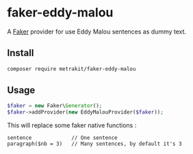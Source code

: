 # faker-eddy-malou

A [Faker](https://github.com/fzaninotto/Faker) provider for use Eddy Malou sentences as dummy text.

## Install

```sh
composer require metrakit/faker-eddy-malou
```

## Usage

```php
$faker = new Faker\Generator();
$faker->addProvider(new EddyMalouProvider($faker));

```

This will replace some faker native functions :

```
sentence             // One sentence
paragraph($nb = 3)   // Many sentences, by default it's 3
```
